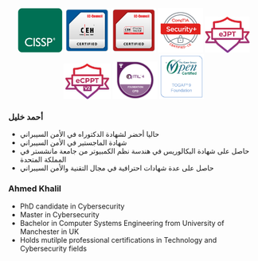 <p align="center">
  <img src="https://github.com/akhalil-qa/akhalil-qa/blob/main/cissp.png" width="90" title="CISSP">
  <img src="https://github.com/akhalil-qa/akhalil-qa/blob/main/ceh_.png" width="90" title="CEH">
  <img src="https://github.com/akhalil-qa/akhalil-qa/blob/main/cehpractical.png" width="90" title="CEH Practical">
  <img src="https://github.com/akhalil-qa/akhalil-qa/blob/main/securityplus.png" width="90" title="Security+">
  <img src="https://github.com/akhalil-qa/akhalil-qa/blob/main/ejpt.png" width="90" title="eJPT">
  <img src="https://github.com/akhalil-qa/akhalil-qa/blob/main/ecppt.png" width="95" title="eCPPT">
  <img src="https://github.com/akhalil-qa/akhalil-qa/blob/main/itil4.png" width="90" title="ITIL4">
  <img src="https://github.com/akhalil-qa/akhalil-qa/blob/main/togaf9foundation.png" width="90" title="TOGAF 9 Foundation">
</p>

### أحمد خليل
* حاليا أحضر لشهادة الدكتوراه في الأمن السيبراني
* شهادة الماجستير في الأمن السيبراني
* حاصل على شهادة البكالوريس في هندسة نظم الكمبيوتر من جامعة مانشستر في المملكة المتحدة
*  حاصل على عدة شهادات احترافية في مجال التقنية والأمن السيبراني

### Ahmed Khalil
* PhD candidate in Cybersecurity
* Master in Cybersecurity
* Bachelor in Computer Systems Engineering from University of Manchester in UK
* Holds mutilple professional certifications in Technology and Cybersecurity fields
